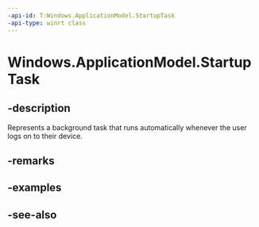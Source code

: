 ----api-id: T:Windows.ApplicationModel.StartupTask
-api-type: winrt class
---<!-- Class syntax.public class StartupTask : Windows.ApplicationModel.IStartupTask--># Windows.ApplicationModel.StartupTask## -descriptionRepresents a background task that runs automatically whenever the user logs on to their device.## -remarks## -examples## -see-also